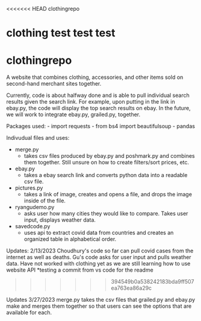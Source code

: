 <<<<<<< HEAD
clothingrepo

clothing test test test 
=======
# clothingrepo

A website that combines clothing, accessories, and other items sold on second-hand merchant sites together. 

Currently, code is about halfway done and is able to pull individual search results given the search link. For example, upon putting in the link in ebay.py, the code will display the top search results on ebay. In the future, we will work to integrate ebay.py, grailed.py, together. 

Packages used:
    - import requests
    - from bs4 import beautifulsoup
    - pandas

Indivudual files and uses:
- merge.py
    - takes csv files produced by ebay.py and poshmark.py and combines them together. Still unsure on how to create filters/sort prices, etc. 
- ebay.py  
    - takes a ebay search link and converts python data into a readable csv file. 
- pictures.py
    - takes a link of image, creates and opens a file, and drops the image inside of the file. 
- ryangudemo.py
    - asks user how many cities they would like to compare. Takes user input, displays weather data.
- savedcode.py 
    - uses api to extract covid data from countries and creates an organized table in alphabetical order. 
    

Updates: 2/13/2023
Choudhury's code so far can pull covid cases from the internet as well as deaths. Gu's code asks for user input and pulls weather data. Have not worked with clothing yet as we are still learning how to use website API 
*testing a commit from vs code for the readme
>>>>>>> 394549b0a538242183bda9ff507ea763ea86a29c

Updates 3/27/2023
merge.py takes the csv files that grailed.py and ebay.py make and merges them together so that users can see the options that are available for each. 
